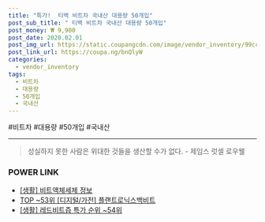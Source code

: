 ```yaml
--- 
title: "특가!  티백 비트차 국내산 대용량 50개입" 
post_sub_title: " 티백 비트차 국내산 대용량 50개입" 
post_money: ₩ 9,900 
post_date: 2020.02.01 
post_img_url: https://static.coupangcdn.com/image/vendor_inventory/99cc/ce898df53a959ac40950b39f373d41fca49aef23ee7afe824825a0d25e4e.jpg 
post_link_url: https://coupa.ng/bnQlyW 
categories: 
  - vendor_inventory 
tags: 
  - 비트차 
  - 대용량 
  - 50개입 
  - 국내산 
--- 
```

  #비트차 #대용량 #50개입 #국내산 
<hr> 

> 성실하지 못한 사람은 위대한 것들을 생산할 수가 없다. - 제임스 럿셀 로우웰 


### POWER LINK

* <a href="https://blog.naver.com/sakai111/221762439850" target="_blank"> [생활] 비트액체세제 정보 </a>
* <a href="https://blog.naver.com/an0733/221787395413" target="_blank"> TOP ~53위 [디지털/가전] 플랜트로닉스백비트</a>
* <a href="https://blog.naver.com/sakai111/221784506649" target="_blank"> [생활] 레드비트즙 특가 순위 ~54위</a>
